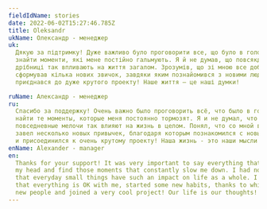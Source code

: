 ```yaml
---
fieldIdName: stories
date: 2022-06-02T15:27:46.785Z
title: Oleksandr
ukName: Олександр - менеджер
uk:
  Дякую за підтримку! Дуже важливо було проговорити все, що було в голові і
  знайти моменти, які мене постійно гальмують. Я й не думав, що повсякденні
  дрібниці так впливають на життя загалом. Зрозумів, що зі мною все добре,
  сформував кілька нових звичок, завдяки яким познайомився з новими людьми і
  приєднався до дуже крутого проекту! Наше життя – це наші думки!

ruName: Александр - менеджер
ru:
  Спасибо за поддержку! Очень важно было проговорить всё, что было в голове и
  найти те моменты, которые меня постоянно тормозят. Я и не думал, что
  повседневные мелочи так влияют на жизнь в целом. Понял, что со мной всё ок,
  завел несколько новых привычек, благодаря которым познакомился с новыми людьми
  и присоединился к очень крутому проекту! Наша жизнь - это наши мысли!
enName: Alexander - manager
en:
  Thanks for your support! It was very important to say everything that was in
  my head and find those moments that constantly slow me down. I had no idea
  that everyday small things have such an impact on life as a whole. I realized
  that everything is OK with me, started some new habits, thanks to which I met
  new people and joined a very cool project! Our life is our thoughts!
---
```


